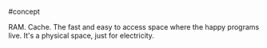 #concept

RAM. Cache. The fast and easy to access space where the happy programs live.
It's a physical space, just for electricity.
